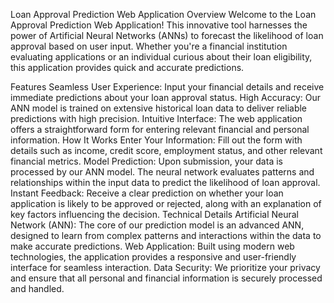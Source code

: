 
Loan Approval Prediction Web Application
Overview
Welcome to the Loan Approval Prediction Web Application! This innovative tool harnesses the power of Artificial Neural Networks (ANNs) to forecast the likelihood of loan approval based on user input. Whether you're a financial institution evaluating applications or an individual curious about their loan eligibility, this application provides quick and accurate predictions.

Features
Seamless User Experience: Input your financial details and receive immediate predictions about your loan approval status.
High Accuracy: Our ANN model is trained on extensive historical loan data to deliver reliable predictions with high precision.
Intuitive Interface: The web application offers a straightforward form for entering relevant financial and personal information.
How It Works
Enter Your Information: Fill out the form with details such as income, credit score, employment status, and other relevant financial metrics.
Model Prediction: Upon submission, your data is processed by our ANN model. The neural network evaluates patterns and relationships within the input data to predict the likelihood of loan approval.
Instant Feedback: Receive a clear prediction on whether your loan application is likely to be approved or rejected, along with an explanation of key factors influencing the decision.
Technical Details
Artificial Neural Network (ANN): The core of our prediction model is an advanced ANN, designed to learn from complex patterns and interactions within the data to make accurate predictions.
Web Application: Built using modern web technologies, the application provides a responsive and user-friendly interface for seamless interaction.
Data Security: We prioritize your privacy and ensure that all personal and financial information is securely processed and handled.
